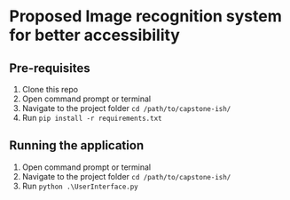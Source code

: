 # Proposed Image recognition system for better accessibility
## Pre-requisites

1. Clone this repo
2. Open command prompt or terminal
3. Navigate to the project folder `cd /path/to/capstone-ish/`
3. Run `pip install -r requirements.txt`

## Running the application

1. Open command prompt or terminal
2. Navigate to the project folder `cd /path/to/capstone-ish/`
3. Run `python .\UserInterface.py`

